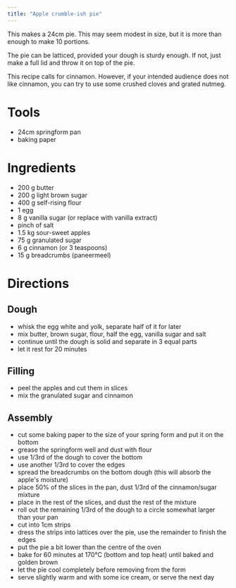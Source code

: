 ```yaml
---
title: "Apple crumble-ish pie"
---
```


This makes a 24cm pie. This may seem modest in size, but it is more than enough
to make 10 portions.

The pie can be latticed, provided your dough is sturdy enough. If not, just make
a full lid and throw it on top of the pie.

This recipe calls for cinnamon. However, if your intended audience does not like
cinnamon, you can try to use some crushed cloves and grated nutmeg.

# Tools

- 24cm springform pan
- baking paper

# Ingredients

- 200 g butter
- 200 g light brown sugar
- 400 g self-rising flour
- 1 egg
- 8 g vanilla sugar (or replace with vanilla extract)
- pinch of salt
- 1.5 kg sour-sweet apples
- 75 g granulated sugar
- 6 g cinnamon (or 3 teaspoons)
- 15 g breadcrumbs (paneermeel)

# Directions

## Dough

- whisk the egg white and yolk, separate half of it for later
- mix butter, brown sugar, flour, half the egg, vanilla sugar and salt
- continue until the dough is solid and separate in 3 equal parts
- let it rest for 20 minutes

## Filling

- peel the apples and cut them in slices
- mix the granulated sugar and cinnamon

## Assembly

- cut some baking paper to the size of your spring form and put it on the bottom
- grease the springform well and dust with flour
- use 1/3rd of the dough to cover the bottom
- use another 1/3rd to cover the edges
- spread the breadcrumbs on the bottom dough (this will absorb the apple's moisture)
- place 50% of the slices in the pan, dust 1/3rd of the cinnamon/sugar mixture
- place in the rest of the slices, and dust the rest of the mixture
- roll out the remaining 1/3rd of the dough to a circle somewhat larger than your pan
- cut into 1cm strips
- dress the strips into lattices over the pie, use the remainder to finish the edges
- put the pie a bit lower than the centre of the oven
- bake for 60 minutes at 170°C (bottom and top heat) until baked and golden brown
- let the pie cool completely before removing from the form
- serve slightly warm and with some ice cream, or serve the next day
